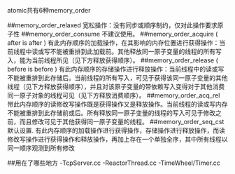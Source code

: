 
atomic共有6种memory_order 

##memory_order_relaxed
宽松操作：没有同步或顺序制约，仅对此操作要求原子性
##memory_order_consume
不建议使用。
##memory_order_acquire ( after is after )
有此内存顺序的加载操作，在其影响的内存位置进行获得操作：当前线程中读或写不能被重排到此加载前。其他释放同一原子变量的线程的所有写入，能为当前线程所见（见下方释放获得顺序）。 
##memory_order_release ( before is before )
有此内存顺序的存储操作进行释放操作：当前线程中的读或写不能被重排到此存储后。当前线程的所有写入，可见于获得该同一原子变量的其他线程（见下方释放获得顺序），并且对该原子变量的带依赖写入变得对于其他消费同一原子对象的线程可见（见下方释放消费顺序）。
##memory_order_acq_rel
带此内存顺序的读修改写操作既是获得操作又是释放操作。当前线程的读或写内存不能被重排到此存储前或后。所有释放同一原子变量的线程的写入可见于修改之前，而且修改可见于其他获得同一原子变量的线程。
##memory_order_seq_cst
默认设置.
有此内存顺序的加载操作进行获得操作，存储操作进行释放操作，而读修改写操作进行获得操作和释放操作，再加上存在一个单独全序，其中所有线程以同一顺序观测到所有修改


##用在了哪些地方
-TcpServer.cc
-ReactorThread.cc
-TimeWheel/Timer.cc

